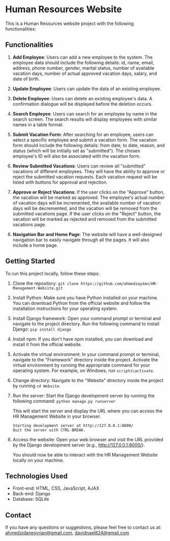 # Human Resources Website

This is a Human Resources website project with the following functionalities:

## Functionalities

1. **Add Employee**: Users can add a new employee to the system. The employee data should include the following details: id, name, email, address, phone number, gender, marital status, number of available vacation days, number of actual approved vacation days, salary, and date of birth.

2. **Update Employee**: Users can update the data of an existing employee.

3. **Delete Employee**: Users can delete an existing employee's data. A confirmation dialogue will be displayed before the deletion occurs.

4. **Search Employee**: Users can search for an employee by name in the search screen. The search results will display employees with similar names in a table format.

5. **Submit Vacation Form**: After searching for an employee, users can select a specific employee and submit a vacation form. The vacation form should include the following details: from date, to date, reason, and status (which will be initially set as "submitted"). The chosen employee's ID will also be associated with the vacation form.

6. **Review Submitted Vacations**: Users can review all "submitted" vacations of different employees. They will have the ability to approve or reject the submitted vacation requests. Each vacation request will be listed with buttons for approval and rejection.

7. **Approve or Reject Vacations**: If the user clicks on the "Approve" button, the vacation will be marked as approved. The employee's actual number of vacation days will be incremented, the available number of vacation days will be decremented, and the vacation will be removed from the submitted vacations page. If the user clicks on the "Reject" button, the vacation will be marked as rejected and removed from the submitted vacations page.

8. **Navigation Bar and Home Page**: The website will have a well-designed navigation bar to easily navigate through all the pages. It will also include a home page.

## Getting Started

To run this project locally, follow these steps:

1. Clone the repository: `git clone https://github.com/ahmedzaydan/HR-Management-Website.git`

2. Install Python: Make sure you have Python installed on your machine. You can download Python from the official website and follow the installation instructions for your operating system.

3. Install Django framework: Open your command prompt or terminal and navigate to the project directory. Run the following command to install Django: `pip install django`

4. Install npm: If you don't have npm installed, you can download and install it from the official website.

5. Activate the virtual environment: In your command prompt or terminal, navigate to the "Framework" directory inside the project. Activate the virtual environment by running the appropriate command for your operating system. For example, on Windows, run `scripts\activate`.

6. Change directory: Navigate to the "Website" directory inside the project by running `cd Website`.

7. Run the server: Start the Django development server by running the following command: `python manage.py runserver`

   This will start the server and display the URL where you can access the HR Management Website in your browser.

   ```
   Starting development server at http://127.0.0.1:8000/
   Quit the server with CTRL-BREAK.
   ```

8. Access the website: Open your web browser and visit the URL provided by the Django development server (e.g., http://127.0.0.1:8000/).

   You should now be able to interact with the HR Management Website locally on your machine.

## Technologies Used

- Front-end: HTML, CSS, JavaScript, AJAX
- Back-end: Django
- Database: SQLite

## Contact
If you have any questions or suggestions, please feel free to contact us at:
[ahmedzidanesyrian@gmail.com](mailto:ahmedzidanesyrian@gmail.com),
[davidnael824@gmail.com](mailto:davidnael824@gmail.com)
